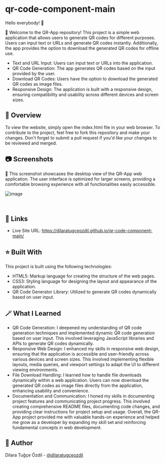 # qr-code-component-main
Hello everybody! 👋

🌷 Welcome to the QR-App repository! 
This project is a simple web application that allows users to generate QR codes for different purposes. Users can input text or URLs and generate QR codes instantly. Additionally, the app provides the option to download the generated QR codes for offline use.



- Text and URL Input: Users can input text or URLs into the application.
- QR Code Generation: The app generates QR codes based on the input provided by the user.
- Download QR Codes: Users have the option to download the generated QR codes as image files.
- Responsive Design: The application is built with a responsive design, ensuring compatibility and usability across different devices and screen sizes.
  <br />

## 👀 Overview
To view the website, simply open the index.html file in your web browser.
To contribute to the project, feel free to fork this repository and make your changes. Don't forget to submit a pull      request if you'd like your changes to be reviewed and merged.

## 📷 Screenshots 
🌷 This screenshot showcases the desktop view of the QR-App web application. The user interface is optimized for larger screens, providing a comfortable browsing experience with all functionalities easily accessible. 

![image](https://github.com/dilaratugceozdil/qr-code-component-main/assets/151346962/f18c4ee9-0f82-4749-a0d4-e5bdbdbbae83)

<br />

## 🔗 Links 
- Live Site URL:  https://dilaratugceozdil.github.io/qr-code-component-main/

## ⭐️ Built With
This project is built using the following technologies:
- HTML5: Markup language for creating the structure of the web pages.
- CSS3: Styling language for designing the layout and appearance of the application.
- QR Code Generator Library: Utilized to generate QR codes dynamically based on user input.

## 🪄 What I Learned
- QR Code Generation: I deepened my understanding of QR code generation techniques and implemented dynamic QR code generation based on user input. This involved leveraging JavaScript libraries and APIs to generate QR codes dynamically.
- Responsive Web Design: I enhanced my skills in responsive web design, ensuring that the application is accessible and user-friendly across various devices and screen sizes. This involved implementing flexible layouts, media queries, and viewport settings to adapt the UI to different viewing environments.
- File Download Handling: I learned how to handle file downloads dynamically within a web application. Users can now download the generated QR codes as image files directly from the application, enhancing usability and convenience.
- Documentation and Communication: I honed my skills in documenting project features and communicating project progress. This involved creating comprehensive README files, documenting code changes, and providing clear instructions for project setup and usage.
Overall, the QR-App project provided me with valuable hands-on experience and helped me grow as a developer by expanding my skill set and reinforcing fundamental concepts in web development.


## 📖 Author
Dilara Tuğçe Özdil - [@dilaratugceozdil](https://github.com/dilaratugceozdil)
